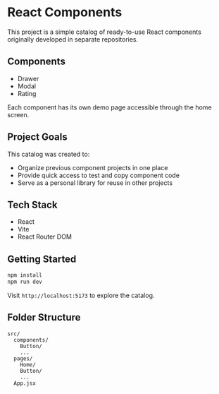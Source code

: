 # React Components

This project is a simple catalog of ready-to-use React components originally developed in separate repositories.

## Components

-   Drawer
-   Modal
-   Rating

Each component has its own demo page accessible through the home screen.

## Project Goals

This catalog was created to:

-   Organize previous component projects in one place
-   Provide quick access to test and copy component code
-   Serve as a personal library for reuse in other projects

## Tech Stack

-   React
-   Vite
-   React Router DOM

## Getting Started

```bash
npm install
npm run dev
```

Visit `http://localhost:5173` to explore the catalog.

## Folder Structure

```
src/
  components/
    Button/
    ...
  pages/
    Home/
    Button/
    ...
  App.jsx
```
